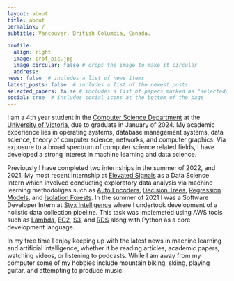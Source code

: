 ```yaml
---
layout: about
title: about
permalink: /
subtitle: Vancouver, British Columbia, Canada.

profile:
  align: right
  image: prof_pic.jpg
  image_circular: false # crops the image to make it circular
  address: 
news: false  # includes a list of news items
latest_posts: false  # includes a list of the newest posts
selected_papers: false # includes a list of papers marked as "selected={true}"
social: true  # includes social icons at the bottom of the page
---
```




I am a 4th year student in the [Computer Science Department](https://www.uvic.ca/ecs/computerscience/index.php) at the [University of Victoria](https://www.uvic.ca/), due to graduate in January of 2024. My academic experience lies in operating systems, database management systems, data science, theory of computer science, networks, and computer graphics. Via exposure to a broad spectrum of computer science related fields, I have developed a strong interest in machine learning and data science.

Previously I have completed two internships in the summer of 2022, and 2021. My most recent internship at [Elevated Signals](https://www.elevatedsignals.com/) as a Data Science Intern which involved conducting exploratory data analysis via machine learning methodoliges such as [Auto Encoders](https://en.wikipedia.org/wiki/Autoencoder), [Decision Trees](https://en.wikipedia.org/wiki/Decision_tree_learning), [Regression Models](https://en.wikipedia.org/wiki/Regression_analysis), and [Isolation Forests](https://en.wikipedia.org/wiki/Isolation_forest). In the summer of 2021 I was a Software Developer Intern at [Styx Intelligence](https://styxintel.com/) where I undertook development of a holistic data collection pipeline. This task was implemeted using AWS tools such as [Lambda](https://aws.amazon.com/lambda/), [EC2](https://aws.amazon.com/ec2/), [S3](https://aws.amazon.com/s3/), and [RDS](https://aws.amazon.com/rds/) along with Python as a core development language.

In my free time I enjoy keeping up with the latest news in machine learning and artificial intelligence, whether it be reading articles, academic papers, watching videos, or listening to podcasts. While I am away from my computer some of my hobbies include mountain biking, skiing, playing guitar, and attempting to produce music.
